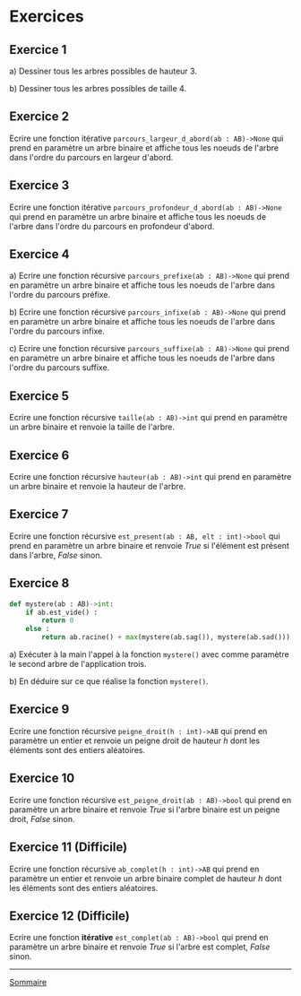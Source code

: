 # Exercices

## Exercice 1

a) Dessiner tous les arbres possibles de hauteur $3$.

b) Dessiner tous les arbres possibles de taille $4$.

## Exercice 2

Ecrire une fonction itérative `parcours_largeur_d_abord(ab : AB)->None` qui prend en paramètre un arbre binaire et affiche tous les noeuds de l'arbre dans l'ordre du parcours en largeur d'abord.

## Exercice 3

Ecrire une fonction itérative `parcours_profondeur_d_abord(ab : AB)->None` qui prend en paramètre un arbre binaire et affiche tous les noeuds de l'arbre dans l'ordre du parcours en profondeur d'abord.

## Exercice 4

a) Ecrire une fonction récursive `parcours_prefixe(ab : AB)->None` qui prend en paramètre un arbre binaire et affiche tous les noeuds de l'arbre dans l'ordre du parcours préfixe.

b) Ecrire une fonction récursive `parcours_infixe(ab : AB)->None` qui prend en paramètre un arbre binaire et affiche tous les noeuds de l'arbre dans l'ordre du parcours infixe.

c) Ecrire une fonction récursive `parcours_suffixe(ab : AB)->None` qui prend en paramètre un arbre binaire et affiche tous les noeuds de l'arbre dans l'ordre du parcours suffixe.

## Exercice 5

Ecrire une fonction récursive `taille(ab : AB)->int` qui prend en paramètre un arbre binaire et renvoie la taille de l'arbre.

## Exercice 6

Ecrire une fonction récursive `hauteur(ab : AB)->int` qui prend en paramètre un arbre binaire et renvoie la hauteur de l'arbre.

## Exercice 7

Ecrire une fonction récursive `est_present(ab : AB, elt : int)->bool` qui prend en paramètre un arbre binaire et renvoie $True$ si l'élément est présent dans l'arbre, $False$ sinon.

## Exercice 8

```python
def mystere(ab : AB)->int:
    if ab.est_vide() :
        return 0
    else :
        return ab.racine() + max(mystere(ab.sag()), mystere(ab.sad()))
```

a) Exécuter à la main l'appel à la fonction `mystere()` avec comme paramètre le second arbre de l'application trois.

b) En déduire sur ce que réalise la fonction `mystere()`.

## Exercice 9

Ecrire une fonction récursive `peigne_droit(h : int)->AB` qui prend en paramètre un entier et renvoie un peigne droit de hauteur $h$ dont les éléments sont des entiers aléatoires.

## Exercice 10

Ecrire une fonction récursive `est_peigne_droit(ab : AB)->bool` qui prend en paramètre un arbre binaire et renvoie $True$ si l'arbre binaire est un peigne droit, $False$ sinon.

## Exercice 11 (Difficile)

Ecrire une fonction récursive `ab_complet(h : int)->AB` qui prend en paramètre un entier et renvoie un arbre binaire complet de hauteur $h$ dont les éléments sont des entiers aléatoires.

## Exercice 12 (Difficile)

Ecrire une fonction **itérative** `est_complet(ab : AB)->bool` qui prend en paramètre un arbre binaire et renvoie $True$ si l'arbre est complet, $False$ sinon.

________________

[Sommaire](./../../README.md)